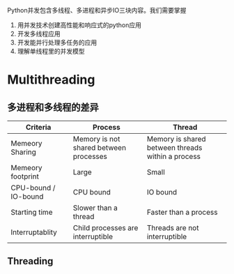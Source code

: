 Python并发包含多线程、多进程和异步IO三块内容。我们需要掌握  
1. 用并发技术创建高性能和响应式的python应用
2. 开发多线程应用  
3. 开发能并行处理多任务的应用
4. 理解单线程里的并发模型

# Multithreading
## 多进程和多线程的差异
| Criteria | Process | Thread |
| --- | --- | --- |
| Memeory Sharing | Memory is not shared between processes | Memory is shared between threads within a process | 
| Memeory footprint | Large | Small |
| CPU-bound / IO-bound | CPU bound | IO bound |
| Starting time | Slower than a thread | Faster than a process |
| Interruptablity | Child processes are interruptible | Threads are not interruptible |
## Threading
